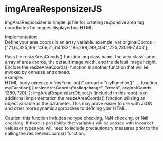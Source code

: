 # imgAreaResponsizerJS
 
imgAreaResponsizer is simple .js file for creating responsive area tag coordinates for images displayed via HTML.  

Implementation:  
Define your area coords in an array variable.
example:  var originalCoords = ["71,67,325,196","466,71,614,182","85,288,299,404","725,280,997,403"];

Pass the resizeAreaCoords() function img class name, the area class name, array of area coords, the default image width, and the default image height.  Enclose the resizeAreaCoords() function in another function that will be invoked by onresize and onload.  
example:  
HTML:  body onresize = "myFunction()" onload = "myFunction()" 
...
function myFunction(){
    resizeAreaCoords("collageImage", "areas", originalCoords, 1280, 720);
    };
imgAreaResponsizerObject.js (included in this repo) is an additional implementation the resizeAreaCoords() function utilizing an object variable as the parameter.  This may prove easier to use with JSON and other more dynamic approaches to defining your HTML.  

Caution:  this function includes no type checking, NaN checking, or Null checking.  If there is possibility that variables will be passed with incorrect values or types you will need to include precautionary measures prior to the calling the resizeAreaCoords() function.  

